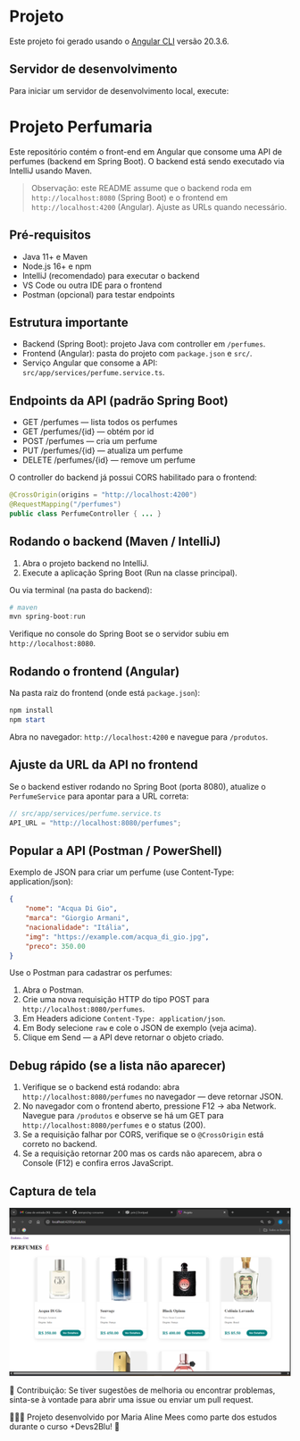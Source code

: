 # Projeto

Este projeto foi gerado usando o [Angular CLI](https://github.com/angular/angular-cli) versão 20.3.6.

## Servidor de desenvolvimento

Para iniciar um servidor de desenvolvimento local, execute:
# Projeto Perfumaria

Este repositório contém o front-end em Angular que consome uma API de perfumes (backend em Spring Boot). O backend está sendo executado via IntelliJ usando Maven.

> Observação: este README assume que o backend roda em `http://localhost:8080` (Spring Boot) e o frontend em `http://localhost:4200` (Angular). Ajuste as URLs quando necessário.

## Pré-requisitos
- Java 11+ e Maven
- Node.js 16+ e npm
- IntelliJ (recomendado) para executar o backend
- VS Code ou outra IDE para o frontend
- Postman (opcional) para testar endpoints

## Estrutura importante
- Backend (Spring Boot): projeto Java com controller em `/perfumes`.
- Frontend (Angular): pasta do projeto com `package.json` e `src/`.
- Serviço Angular que consome a API: `src/app/services/perfume.service.ts`.

## Endpoints da API (padrão Spring Boot)
- GET /perfumes — lista todos os perfumes
- GET /perfumes/{id} — obtém por id
- POST /perfumes — cria um perfume
- PUT /perfumes/{id} — atualiza um perfume
- DELETE /perfumes/{id} — remove um perfume

O controller do backend já possui CORS habilitado para o frontend:

```java
@CrossOrigin(origins = "http://localhost:4200")
@RequestMapping("/perfumes")
public class PerfumeController { ... }
```

## Rodando o backend (Maven / IntelliJ)
1. Abra o projeto backend no IntelliJ.
2. Execute a aplicação Spring Boot (Run na classe principal).

Ou via terminal (na pasta do backend):

```powershell
# maven
mvn spring-boot:run
```

Verifique no console do Spring Boot se o servidor subiu em `http://localhost:8080`.

## Rodando o frontend (Angular)
Na pasta raiz do frontend (onde está `package.json`):

```powershell
npm install
npm start
```

Abra no navegador: `http://localhost:4200` e navegue para `/produtos`.

## Ajuste da URL da API no frontend
Se o backend estiver rodando no Spring Boot (porta 8080), atualize o `PerfumeService` para apontar para a URL correta:

```ts
// src/app/services/perfume.service.ts
API_URL = "http://localhost:8080/perfumes";
```

## Popular a API (Postman / PowerShell)
Exemplo de JSON para criar um perfume (use Content-Type: application/json):

```json
{
	"nome": "Acqua Di Gio",
	"marca": "Giorgio Armani",
	"nacionalidade": "Itália",
	"img": "https://example.com/acqua_di_gio.jpg",
	"preco": 350.00
}
```

Use o Postman para cadastrar os perfumes:

1. Abra o Postman.
2. Crie uma nova requisição HTTP do tipo POST para `http://localhost:8080/perfumes`.
3. Em Headers adicione `Content-Type: application/json`.
4. Em Body selecione `raw` e cole o JSON de exemplo (veja acima).
5. Clique em Send — a API deve retornar o objeto criado.

## Debug rápido (se a lista não aparecer)
1. Verifique se o backend está rodando: abra `http://localhost:8080/perfumes` no navegador — deve retornar JSON.
2. No navegador com o frontend aberto, pressione F12 → aba Network. Navegue para `/produtos` e observe se há um GET para `http://localhost:8080/perfumes` e o status (200).
3. Se a requisição falhar por CORS, verifique se o `@CrossOrigin` está correto no backend.
4. Se a requisição retornar 200 mas os cards não aparecem, abra o Console (F12) e confira erros JavaScript.

## Captura de tela

![Captura de tela do Projeto Perfumaria](https://github.com/MariaAlineMees/API-Perfumes/blob/main/ng-consumer/Captura%20de%20tela%20Projeto%20Perfumaria.png)


🤝 Contribuição: Se tiver sugestões de melhoria ou encontrar problemas, sinta-se à vontade para abrir uma issue ou enviar um pull request.

👩🏻‍💻 Projeto desenvolvido por Maria Aline Mees como parte dos estudos durante o curso +Devs2Blu! 💙
